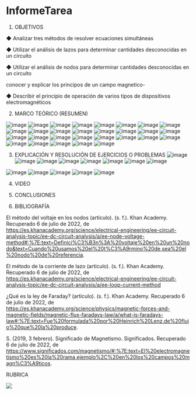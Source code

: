 # InformeTarea


1. OBJETIVOS

◆ Analizar tres métodos de resolver ecuaciones
simultáneas

◆ Utilizar el análisis de lazos para determinar
cantidades desconocidas en un circuito

◆ Utilizar el análisis de nodos para determinar
cantidades desconocidas en un circuito

conocer y explicar los principos de un campo magnetico-

◆ Describir el principio de operación de varios tipos
de dispositivos electromagnéticos



2. MARCO TEÓRICO (RESUMEN)

![image](https://user-images.githubusercontent.com/105679480/177893721-6e7ede45-a6ad-4d4b-b9d5-1ced455a5323.png)
![image](https://user-images.githubusercontent.com/105679480/177893751-4b51e6e3-d42b-4f84-a2d5-5e37f97aaa51.png)
![image](https://user-images.githubusercontent.com/105679480/177893777-e99b5ec9-6c6f-4eed-bceb-f64375bd08ac.png)
![image](https://user-images.githubusercontent.com/105679480/177893796-ceccded1-f02b-4e9b-b54d-d1caa97fb8b7.png)
![image](https://user-images.githubusercontent.com/105679480/177893817-5dfe1876-e244-4048-a1c4-27b42fdd4d85.png)
![image](https://user-images.githubusercontent.com/105679480/177893830-a93a1eda-32a9-42f3-be1e-64308bf24da1.png)
![image](https://user-images.githubusercontent.com/105679480/177893849-24c6502b-c4c6-41d9-b4e4-dc0ec81caa07.png)
![image](https://user-images.githubusercontent.com/105679480/177893858-e661108f-2516-4a30-9a5f-c1c9fe968c03.png)
![image](https://user-images.githubusercontent.com/105679480/177893874-35cdacd0-b176-4913-8b8b-8a4434cba040.png)
![image](https://user-images.githubusercontent.com/105679480/177893896-8a59e320-cc3a-403d-95a3-008e5f921627.png)
![image](https://user-images.githubusercontent.com/105679480/177893929-d47f78b3-1dee-454e-90ab-597adcea5327.png)
![image](https://user-images.githubusercontent.com/105679480/177893950-385395d5-bad6-46d4-b079-6dd7f0b17620.png)
![image](https://user-images.githubusercontent.com/105679480/177893965-04f86a1d-4486-4ffc-acfb-6a8b34a9b2b0.png)
![image](https://user-images.githubusercontent.com/105679480/177893986-42002d8a-3bd1-4ca2-bdcc-3388bfdb3de7.png)
![image](https://user-images.githubusercontent.com/105679480/177894008-df3eb9ff-ee09-49b8-b133-b52d0e8415a8.png)
![image](https://user-images.githubusercontent.com/105679480/177894026-1fdf0051-b154-4c40-a07a-785fae9ffa85.png)
![image](https://user-images.githubusercontent.com/105679480/177894044-0fdfbf80-2932-432e-8aad-57db0c0729d1.png)
![image](https://user-images.githubusercontent.com/105679480/177894074-e9365343-d868-41a2-b101-3a4bdf74bf45.png)
![image](https://user-images.githubusercontent.com/105679480/177894085-3b36b3d9-1bc2-41d4-b5c3-d3c50796babe.png)
![image](https://user-images.githubusercontent.com/105679480/177894106-97ad779b-c934-48f5-9e44-1bdeaf39d2ba.png)
![image](https://user-images.githubusercontent.com/105679480/177894134-56241233-702c-47ec-958f-9f30d84ad133.png)
![image](https://user-images.githubusercontent.com/105679480/177894195-5d66bce4-1224-49cf-8705-ab39e0797279.png)
![image](https://user-images.githubusercontent.com/105679480/177894211-535a02e3-5e2f-4de1-b8eb-dcb88438b820.png)
![image](https://user-images.githubusercontent.com/105679480/177894231-f3ee65e7-8c1d-4a31-b00a-9cf7bb39a344.png)
![image](https://user-images.githubusercontent.com/105679480/177894252-603373fc-d187-45b3-9c94-c436aa4cbb43.png)
![image](https://user-images.githubusercontent.com/105679480/177894276-ea468b05-6d05-467d-8bc5-09920c2c10ea.png)
![image](https://user-images.githubusercontent.com/105679480/177894300-25e626e2-be36-473b-b4f4-9c0dcde51c7d.png)
![image](https://user-images.githubusercontent.com/105679480/177894322-d0a3a9da-8ab7-4380-8ca6-e60a2785db68.png)
![image](https://user-images.githubusercontent.com/105679480/177894347-d369f664-7b32-4593-8eae-8cc13842947d.png)



3. EXPLICACIÓN Y RESOLUCIÓN DE EJERCICIOS O PROBLEMAS
![image](https://user-images.githubusercontent.com/105679480/177925716-805e29eb-5613-4402-9dfb-94ff1e37eae7.png)
![image](https://user-images.githubusercontent.com/105679480/177925736-6e6dba96-0a09-4e08-9bf0-3ca60d1c7fd4.png)
![image](https://user-images.githubusercontent.com/105679480/177925773-03a70fc6-ec6a-4aad-8a1a-2dee35657e48.png)
![image](https://user-images.githubusercontent.com/105679480/177925799-81f89fca-9a47-44b5-b31a-13ad854691cc.png)
![image](https://user-images.githubusercontent.com/105679480/177925824-c113c7e5-0aa0-497b-a083-b6030c499278.png)
![image](https://user-images.githubusercontent.com/105679480/177925881-0a0b804f-af0d-4be9-9ed9-e57626b14a12.png)
![image](https://user-images.githubusercontent.com/105679480/177925853-1761e3ac-04c8-45af-a267-ddfa131c293e.png)
![image](https://user-images.githubusercontent.com/105679480/177925940-55df42af-6db4-432a-bec1-ad5a2dd16fd9.png)

![image](https://user-images.githubusercontent.com/105679480/177925982-408bdd61-7e02-405e-8c1b-742cebc512cf.png)
![image](https://user-images.githubusercontent.com/105679480/177925911-fd263427-92a0-46bd-bfbd-d80be3de7cac.png)
![image](https://user-images.githubusercontent.com/105679480/177926020-289b3875-a55e-4e08-a6ef-299bc5c67e32.png)
![image](https://user-images.githubusercontent.com/105679480/177926049-31a3ecf6-e08a-4537-87aa-3a575d3428a8.png)
![image](https://user-images.githubusercontent.com/105679480/177926063-2b6aa2b0-f9db-45cd-b16c-c1566874d8f0.png)


4. VIDEO



5. CONCLUSIONES




6. BIBLIOGRAFÍA

El método del voltaje en los nodos (artículo). (s. f.). Khan Academy. Recuperado 6 de julio de 2022, de https://es.khanacademy.org/science/electrical-engineering/ee-circuit-analysis-topic/ee-dc-circuit-analysis/a/ee-node-voltage-method#:%7E:text=Definici%C3%B3n%3A%20voltaje%20en%20un%20nodo&text=Cuando%20usamos%20el%20t%C3%A9rmino%20de,sea%20el%20nodo%20de%20referencia.

El método de la corriente de lazo (artículo). (s. f.). Khan Academy. Recuperado 6 de julio de 2022, de https://es.khanacademy.org/science/electrical-engineering/ee-circuit-analysis-topic/ee-dc-circuit-analysis/a/ee-loop-current-method

¿Qué es la ley de Faraday? (artículo). (s. f.). Khan Academy. Recuperado 6 de julio de 2022, de https://es.khanacademy.org/science/physics/magnetic-forces-and-magnetic-fields/magnetic-flux-faradays-law/a/what-is-faradays-law#:%7E:text=Fue%20formulada%20por%20Heinrich%20Lenz,de%20flujo%20que%20la%20produce.

S. (2019, 3 febrero). Significado de Magnetismo. Significados. Recuperado 6 de julio de 2022, de https://www.significados.com/magnetismo/#:%7E:text=El%20electromagnetismo%20es%20la%20rama,ejemplo%2C%20en%20los%20campos%20magn%C3%A9ticos.


RUBRICA

![](https://github.com/doalulema/InformeTarea/blob/main/Tarea.png)
